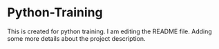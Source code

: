 # Python-Training
This is created for python training.
I am editing the README file. Adding some more details about the project description.
